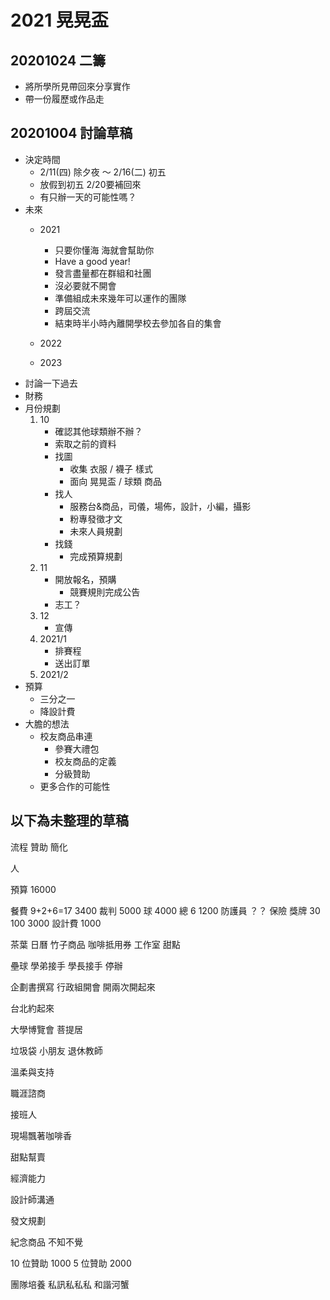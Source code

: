 # 2021 晃晃盃

## 20201024 二籌
- 將所學所見帶回來分享實作
- 帶一份履歷或作品走

## 20201004 討論草稿
- 決定時間
    - 2/11(四) 除夕夜 ～ 2/16(二) 初五
    - 放假到初五 2/20要補回來
    - 有只辦一天的可能性嗎？
- 未來
    - 2021
        - 只要你懂海 海就會幫助你
        - Have a good year!
        - 發言盡量都在群組和社團
        - 沒必要就不開會
        - 準備組成未來幾年可以運作的團隊
        - 跨屆交流
        - 結束時半小時內離開學校去參加各自的集會
    - 2022
        
    - 2023
- 討論一下過去
- 財務
- 月份規劃
   1. 10
        - 確認其他球類辦不辦？
        - 索取之前的資料
        - 找圖
            - 收集 衣服 / 襪子 樣式
            - 面向 晃晃盃 / 球類 商品
        - 找人
            - 服務台&商品，司儀，場佈，設計，小編，攝影
            - 粉專發徵才文
            - 未來人員規劃
        - 找錢
            - 完成預算規劃
    2. 11
        - 開放報名，預購
            - 競賽規則完成公告
        - 志工？
    3. 12
        - 宣傳
    4. 2021/1
        - 排賽程
        - 送出訂單
    5. 2021/2
- 預算
    - 三分之一
    - 降設計費
- 大膽的想法
    - 校友商品串連
        - 參賽大禮包
        - 校友商品的定義
        - 分級贊助
    - 更多合作的可能性


## 以下為未整理的草稿

流程
贊助
簡化

人

預算
16000

餐費 9+2+6=17 3400
裁判 5000
球 4000
總 6 1200
防護員 ？？
保險
獎牌 30 100 3000
設計費 1000

茶葉 日曆 竹子商品 咖啡抵用券 工作室 甜點

壘球
    學弟接手
    學長接手
    停辦

企劃書撰寫
行政組開會 開兩次開起來

台北約起來

大學博覽會
菩提居

垃圾袋
小朋友
退休教師

溫柔與支持

職涯諮商

接班人

現場飄著咖啡香

甜點幫賣

經濟能力

設計師溝通

發文規劃

紀念商品
    不知不覺

10 位贊助 1000
5 位贊助 2000

團隊培養
私訊私私私
和諧河蟹